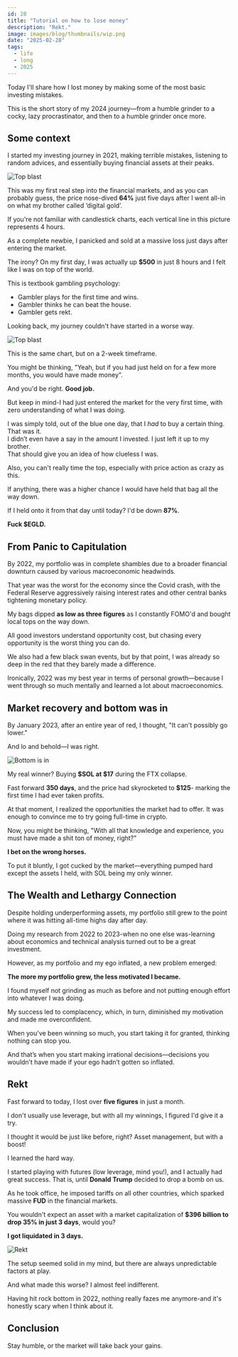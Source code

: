 ```yaml
---
id: 28
title: "Tutorial on how to lose money"
description: "Rekt." 
image: images/blog/thumbnails/wip.png
date: "2025-02-28"
tags:
  - life
  - long
  - 2025
---
```


Today I'll share how I lost money by making some of the most basic investing mistakes.

This is the short story of my 2024 journey—from a humble grinder to a cocky, lazy procrastinator, and then to a humble grinder once more.

## Some context

I started my investing journey in 2021, making terrible mistakes, listening to random advices, and essentially buying financial assets at their peaks.

![Top blast](/images/blog/28-clowncrash.png)

This was my first real step into the financial markets, and as you can probably guess, the price nose-dived **64%** just five days after I went all-in on what my brother called ‘digital gold’.

If you're not familiar with candlestick charts, each vertical line in this picture represents 4 hours.

As a complete newbie, I panicked and sold at a massive loss just days after entering the market.

The irony? On my first day, I was actually up **$500** in just 8 hours and I felt like I was on top of the world.

This is textbook gambling psychology:

- Gambler plays for the first time and wins.
- Gambler thinks he can beat the house.
- Gambler gets rekt.

Looking back, my journey couldn't have started in a worse way.

![Top blast](/images/blog/28-topblast.png)

This is the same chart, but on a 2-week timeframe.

You might be thinking, "Yeah, but if you had just held on for a few more months, you would have made money".

And you'd be right. **Good job.**

But keep in mind-I had just entered the market for the very first time, with zero understanding of what I was doing.

I was simply told, out of the blue one day, that I *had* to buy a certain thing. That was it. \
I didn’t even have a say in the amount I invested. I just left it up to my brother. \
That should give you an idea of how clueless I was.

Also, you can't really time the top, especially with price action as crazy as this.

If anything, there was a higher chance I would have held that bag all the way down.

If I held onto it from that day until today? I'd be down **87%**.

**Fuck $EGLD.**

## From Panic to Capitulation

By 2022, my portfolio was in complete shambles due to a broader financial downturn caused by various macroeconomic headwinds.

That year was the worst for the economy since the Covid crash, with the Federal Reserve aggressively raising interest rates and other central banks tightening monetary policy.

My bags dipped **as low as three figures** as I constantly FOMO'd and bought local tops on the way down. 

All good investors understand opportunity cost, but chasing every opportunity is the worst thing you can do.

We also had a few black swan events, but by that point, I was already so deep in the red that they barely made a difference.

Ironically, 2022 was my best year in terms of personal growth—because I went through so much mentally and learned a lot about macroeconomics.

## Market recovery and bottom was in

By January 2023, after an entire year of red, I thought, "It can't possibly go lower."

And lo and behold—I was right.

![Bottom is in](/images/blog/28-bottom.png)

My real winner? Buying **$SOL at $17** during the FTX collapse.

Fast forward **350 days**, and the price had skyrocketed to **$125**- marking the first time I had ever taken profits. 

At that moment, I realized the opportunities the market had to offer. It was enough to convince me to try going full-time in crypto.

Now, you might be thinking, "With all that knowledge and experience, you must have made a shit ton of money, right?"

**I bet on the wrong horses.**

To put it bluntly, I got cucked by the market—everything pumped hard except the assets I held, with SOL being my only winner.

## The Wealth and Lethargy Connection

Despite holding underperforming assets, my portfolio still grew to the point where it was hitting all-time highs day after day.

Doing my research from 2022 to 2023-when no one else was-learning about economics and technical analysis turned out to be a great investment.

However, as my portfolio and my ego inflated, a new problem emerged:

**The more my portfolio grew, the less motivated I became.**

I found myself not grinding as much as before and not putting enough effort into whatever I was doing.

My success led to complacency, which, in turn, diminished my motivation and made me overconfident.

When you've been winning so much, you start taking it for granted, thinking nothing can stop you.

And that’s when you start making irrational decisions—decisions you wouldn’t have made if your ego hadn’t gotten so inflated.

## Rekt

Fast forward to today, I lost over **five figures** in just a month.

I don't usually use leverage, but with all my winnings, I figured I'd give it a try.

I thought it would be just like before, right? Asset management, but with a boost!

I learned the hard way.

I started playing with futures (low leverage, mind you!), and I actually had great success. That is, until **Donald Trump** decided to drop a bomb on us.

As he took office, he imposed tariffs on all other countries, which sparked massive **FUD** in the financial markets.

You wouldn't expect an asset with a market capitalization of **$396 billion to drop 35% in just 3 days**, would you?

**I got liquidated in 3 days.**

![Rekt](/images/blog/28-rekt.png)

The setup seemed solid in my mind, but there are always unpredictable factors at play.

And what made this worse? I almost feel indifferent.

Having hit rock bottom in 2022, nothing really fazes me anymore-and it's honestly scary when I think about it.

## Conclusion

Stay humble, or the market will take back your gains.
